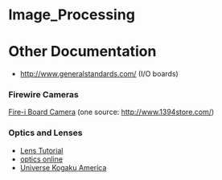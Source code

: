 # Image_Processing
# Other Documentation

 * http://www.generalstandards.com/  (I/O boards)

### Firewire Cameras
[Fire-i Board Camera](http://www.unibrain.com/1394_products/fire-i_board_cam/fire-i_board_camera.htm)
 (one source: http://www.1394store.com/)

### Optics and Lenses
 * [Lens Tutorial](http://www.photo.net/learn/optics/lensTutorial)
 * [optics online](http://www.optics-online.com)
 * [Universe Kogaku America](http://www.ukaoptics.com/index.html)

